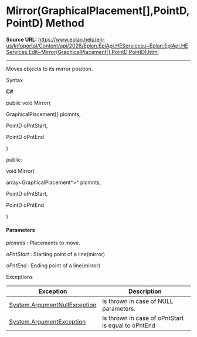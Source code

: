 # Mirror(GraphicalPlacement[],PointD,PointD) Method

**Source URL:** https://www.eplan.help/en-us/Infoportal/Content/api/2026/Eplan.EplApi.HEServicesu~Eplan.EplApi.HEServices.Edit~Mirror(GraphicalPlacement[],PointD,PointD).html

---

Moves objects to its mirror position.

Syntax

**C#**



public void Mirror( 

   GraphicalPlacement[] plcmnts,

   PointD oPntStart,

   PointD oPntEnd

)

public:

void Mirror( 

   array<GraphicalPlacement^>^ plcmnts,

   PointD oPntStart,

   PointD oPntEnd

)


#### Parameters

*plcmnts*
:   Placements to move.

*oPntStart*
:   Starting point of a line(mirror)

*oPntEnd*
:   Ending point of a line(mirror)

Exceptions

| Exception | Description |
| --- | --- |
| [System.ArgumentNullException](#) | Is thrown in case of NULL parameters. |
| [System.ArgumentException](#) | Is thrown in case of oPntStart is equal to oPntEnd |
